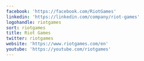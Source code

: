 ```yaml
---
facebook: 'https://facebook.com/RiotGames'
linkedin: 'https://linkedin.com/company/riot-games'
logohandle: riotgames
sort: riotgames
title: Riot Games
twitter: riotgames
website: 'https://www.riotgames.com/en'
youtube: 'https://youtube.com/riotgames'
---
```

